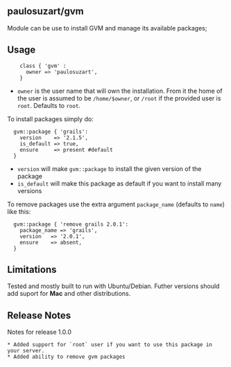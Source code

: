 paulosuzart/gvm
---------------

Module can be use to install GVM and manage its available packages;

Usage
-----

````puppet
    class { 'gvm' :
      owner => 'paulosuzart',
    }
````

   - `owner` is the user name that will own the installation. From it the home of the user is assumed to be `/home/$owner`, or `/root` if the provided user is `root`. Defaults to `root`.

To install packages simply do:

````puppet
  gvm::package { 'grails':
    version    => '2.1.5',
    is_default => true,
    ensure     => present #default
  }
````

   - `version` will make `gvm::package` to install the given version of the package
   - `is_default` will make this package as default if you want to install many versions
   
To remove packages use the extra argument `package_name` (defaults to `name`) like this:

````puppet
  gvm::package { 'remove grails 2.0.1':
    package_name => 'grails',
    version   => '2.0.1',
    ensure    => absent,
  }
````

Limitations
-----------
Tested and mostly built to run with Ubuntu/Debian. Futher versions should add suport for **Mac** and other distributions.

Release Notes
-------------

Notes for release 1.0.0

    * Added support for `root` user if you want to use this package in your server.
    * Added ability to remove gvm packages

